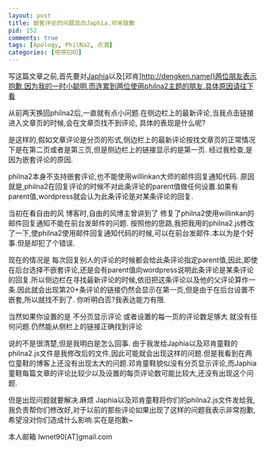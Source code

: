 ```yaml
--- 
layout: post
title: 嵌套评论的问题及向Japhia,邓肯致歉
pid: 152
comments: true
tags: [Apology, PhilNa2, 点滴]
categories: [唠唠叨叨]
---
```

写这篇文章之前,首先要对[Japhia](http://japhia.info)以及[邓肯]http://dengken.name()两位朋友表示抱歉,因为我的一时小聪明,而连累到两位使用philna2主题的朋友.具体原因请往下看

从前两天换回philna2后,一直就有点小问题.在侧边栏上的最新评论,当我点击链接进入文章页的时候,会在文章页找不到评论,
具体的表现是什么呢?

是这样的,假如文章评论是分页的形式,侧边栏上的最新评论按找文章页的正常情况下是在第二页或者是第三页,但是侧边栏上的链接显示的是第一页.
经过我检查,是因为嵌套评论的原因.

philna2本身不支持嵌套评论,也不能使用willinkan大师的邮件回复通知代码.
原因就是,philna2在回复评论的时候不对此条评论的parent值做任何设置.如果有parent值,wordpress就会认为此条评论是对某条评论的回复.

当初在看自由的风 博客时,自由的风博主曾讲到了 修复了philna2使用willinkan的邮件回复通知不能在前台发邮件的问题.
按照他的思路,我把我用的philna2.js修改了一下,使philna2使用邮件回复通知代码的时候,可以在前台发邮件.本以为是个好事.但是却犯了个错误.

现在的情况是 每次回复别人的评论的时候都会给此条评论指定parent值,因此,即使在后台选择不嵌套评论,还是会有parent值向wordpress说明此条评论是某条评论的回复.所以侧边栏在寻找最新评论的时候,依旧把这条评论以及他的父评论算作一条.因此就会出现第20+条评论的链接仍然会显示在第一页,但是由于在后台设置不嵌套,所以就找不到了. 你听明白否?我表达能力有限.

当然如果你设置的是 不分页显示评论 或者设置的每一页的评论数足够大 就没有任何问题.仍然能从侧栏上的链接正确找到评论

说的不是很清楚,但是我明白是怎么回事.
由于我发给Japhia以及邓肯童鞋的philna2.js文件是我修改后的文件,因此可能就会出现这样的问题.但是我看到在两位童鞋的博客上还没有出现太大的问题.邓肯童鞋貌似没有分页显示评论,而Japhia童鞋每篇文章的评论比较少以及设置的每页评论数可能比较大,还没有出现这个问题.

但是出现问题就要解决.麻烦 Japhia以及邓肯童鞋将你们的philna2.js文件发给我,我负责帮你们修改好,对于以前的那些评论如果出现了这样的问题我表示非常抱歉,希望没对你们造成什么影响.实在是抱歉~

本人邮箱 lwnet90[AT]gmail.com

